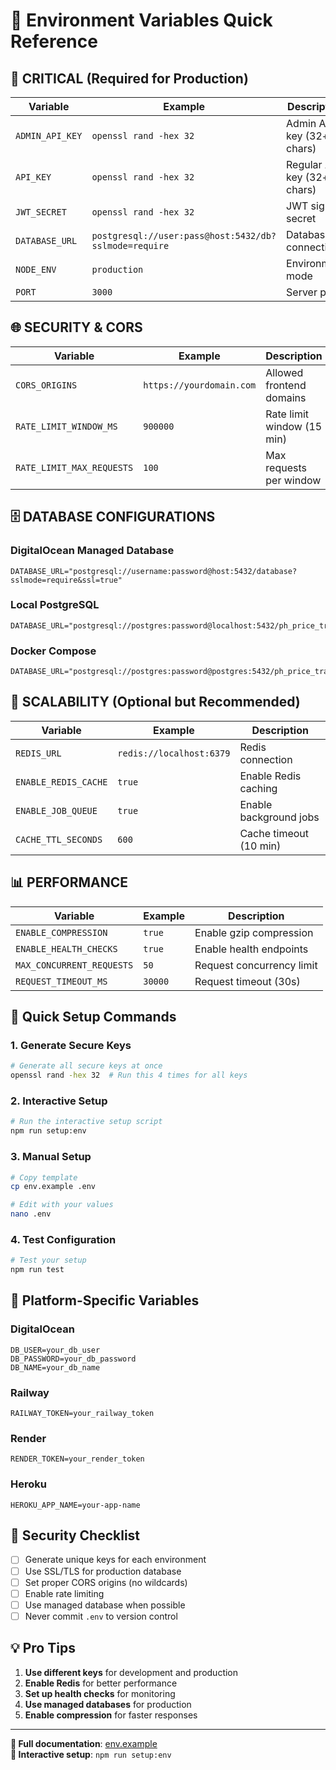 # 🚀 Environment Variables Quick Reference

## 🔐 **CRITICAL (Required for Production)**

| Variable | Example | Description |
|----------|---------|-------------|
| `ADMIN_API_KEY` | `openssl rand -hex 32` | Admin API key (32+ chars) |
| `API_KEY` | `openssl rand -hex 32` | Regular API key (32+ chars) |
| `JWT_SECRET` | `openssl rand -hex 32` | JWT signing secret |
| `DATABASE_URL` | `postgresql://user:pass@host:5432/db?sslmode=require` | Database connection |
| `NODE_ENV` | `production` | Environment mode |
| `PORT` | `3000` | Server port |

## 🌐 **SECURITY & CORS**

| Variable | Example | Description |
|----------|---------|-------------|
| `CORS_ORIGINS` | `https://yourdomain.com` | Allowed frontend domains |
| `RATE_LIMIT_WINDOW_MS` | `900000` | Rate limit window (15 min) |
| `RATE_LIMIT_MAX_REQUESTS` | `100` | Max requests per window |

## 🗄️ **DATABASE CONFIGURATIONS**

### **DigitalOcean Managed Database**
```env
DATABASE_URL="postgresql://username:password@host:5432/database?sslmode=require&ssl=true"
```

### **Local PostgreSQL**
```env
DATABASE_URL="postgresql://postgres:password@localhost:5432/ph_price_tracker"
```

### **Docker Compose**
```env
DATABASE_URL="postgresql://postgres:password@postgres:5432/ph_price_tracker"
```

## 🚀 **SCALABILITY (Optional but Recommended)**

| Variable | Example | Description |
|----------|---------|-------------|
| `REDIS_URL` | `redis://localhost:6379` | Redis connection |
| `ENABLE_REDIS_CACHE` | `true` | Enable Redis caching |
| `ENABLE_JOB_QUEUE` | `true` | Enable background jobs |
| `CACHE_TTL_SECONDS` | `600` | Cache timeout (10 min) |

## 📊 **PERFORMANCE**

| Variable | Example | Description |
|----------|---------|-------------|
| `ENABLE_COMPRESSION` | `true` | Enable gzip compression |
| `ENABLE_HEALTH_CHECKS` | `true` | Enable health endpoints |
| `MAX_CONCURRENT_REQUESTS` | `50` | Request concurrency limit |
| `REQUEST_TIMEOUT_MS` | `30000` | Request timeout (30s) |

## 🎯 **Quick Setup Commands**

### **1. Generate Secure Keys**
```bash
# Generate all secure keys at once
openssl rand -hex 32  # Run this 4 times for all keys
```

### **2. Interactive Setup**
```bash
# Run the interactive setup script
npm run setup:env
```

### **3. Manual Setup**
```bash
# Copy template
cp env.example .env

# Edit with your values
nano .env
```

### **4. Test Configuration**
```bash
# Test your setup
npm run test
```

## 🔧 **Platform-Specific Variables**

### **DigitalOcean**
```env
DB_USER=your_db_user
DB_PASSWORD=your_db_password
DB_NAME=your_db_name
```

### **Railway**
```env
RAILWAY_TOKEN=your_railway_token
```

### **Render**
```env
RENDER_TOKEN=your_render_token
```

### **Heroku**
```env
HEROKU_APP_NAME=your-app-name
```

## 🚨 **Security Checklist**

- [ ] Generate unique keys for each environment
- [ ] Use SSL/TLS for production database
- [ ] Set proper CORS origins (no wildcards)
- [ ] Enable rate limiting
- [ ] Use managed database when possible
- [ ] Never commit `.env` to version control

## 💡 **Pro Tips**

1. **Use different keys** for development and production
2. **Enable Redis** for better performance
3. **Set up health checks** for monitoring
4. **Use managed databases** for production
5. **Enable compression** for faster responses

---

**📖 Full documentation**: [env.example](env.example)  
**🔧 Interactive setup**: `npm run setup:env`